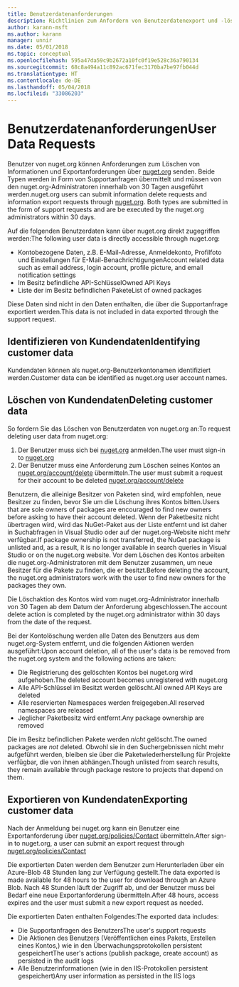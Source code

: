 ```yaml
---
title: Benutzerdatenanforderungen
description: Richtlinien zum Anfordern von Benutzerdatenexport und -löschung
author: karann-msft
ms.author: karann
manager: unnir
ms.date: 05/01/2018
ms.topic: conceptual
ms.openlocfilehash: 595a47da59c9b2672a10fc0f19e528c36a790134
ms.sourcegitcommit: 68c8a494a11c892ac671fec3170ba7be97fb044d
ms.translationtype: HT
ms.contentlocale: de-DE
ms.lasthandoff: 05/04/2018
ms.locfileid: "33086203"
---
```

# <a name="user-data-requests"></a><span data-ttu-id="9e0e3-103">Benutzerdatenanforderungen</span><span class="sxs-lookup"><span data-stu-id="9e0e3-103">User Data Requests</span></span>

<span data-ttu-id="9e0e3-104">Benutzer von nuget.org können Anforderungen zum Löschen von Informationen und Exportanforderungen über [nuget.org](https://www.nuget.org) senden. Beide Typen werden in Form von Supportanfragen übermittelt und müssen von den nuget.org-Administratoren innerhalb von 30 Tagen ausgeführt werden.</span><span class="sxs-lookup"><span data-stu-id="9e0e3-104">nuget.org users can submit information delete requests and information export requests through [nuget.org](https://www.nuget.org). Both types are submitted in the form of support requests and are be executed by the nuget.org administrators within 30 days.</span></span>

<span data-ttu-id="9e0e3-105">Auf die folgenden Benutzerdaten kann über nuget.org direkt zugegriffen werden:</span><span class="sxs-lookup"><span data-stu-id="9e0e3-105">The following user data is directly accessible through nuget.org:</span></span>

* <span data-ttu-id="9e0e3-106">Kontobezogene Daten, z.B. E-Mail-Adresse, Anmeldekonto, Profilfoto und Einstellungen für E-Mail-Benachrichtigungen</span><span class="sxs-lookup"><span data-stu-id="9e0e3-106">Account related data such as email address, login account, profile picture, and email notification settings</span></span>
* <span data-ttu-id="9e0e3-107">Im Besitz befindliche API-Schlüssel</span><span class="sxs-lookup"><span data-stu-id="9e0e3-107">Owned API Keys</span></span>
* <span data-ttu-id="9e0e3-108">Liste der im Besitz befindlichen Pakete</span><span class="sxs-lookup"><span data-stu-id="9e0e3-108">List of owned packages</span></span>

<span data-ttu-id="9e0e3-109">Diese Daten sind nicht in den Daten enthalten, die über die Supportanfrage exportiert werden.</span><span class="sxs-lookup"><span data-stu-id="9e0e3-109">This data is not included in data exported through the support request.</span></span>

## <a name="identifying-customer-data"></a><span data-ttu-id="9e0e3-110">Identifizieren von Kundendaten</span><span class="sxs-lookup"><span data-stu-id="9e0e3-110">Identifying customer data</span></span>

<span data-ttu-id="9e0e3-111">Kundendaten können als nuget.org-Benutzerkontonamen identifiziert werden.</span><span class="sxs-lookup"><span data-stu-id="9e0e3-111">Customer data can be identified as nuget.org user account names.</span></span>

## <a name="deleting-customer-data"></a><span data-ttu-id="9e0e3-112">Löschen von Kundendaten</span><span class="sxs-lookup"><span data-stu-id="9e0e3-112">Deleting customer data</span></span>

<span data-ttu-id="9e0e3-113">So fordern Sie das Löschen von Benutzerdaten von nuget.org an:</span><span class="sxs-lookup"><span data-stu-id="9e0e3-113">To request deleting user data from nuget.org:</span></span>

1. <span data-ttu-id="9e0e3-114">Der Benutzer muss sich bei [nuget.org](https://www.nuget.org) anmelden.</span><span class="sxs-lookup"><span data-stu-id="9e0e3-114">The user must sign-in to [nuget.org](https://www.nuget.org)</span></span>
1. <span data-ttu-id="9e0e3-115">Der Benutzer muss eine Anforderung zum Löschen seines Kontos an [nuget.org/account/delete](https://www.nuget.org/account/delete) übermitteln.</span><span class="sxs-lookup"><span data-stu-id="9e0e3-115">The user must submit a request for their account to be deleted [nuget.org/account/delete](https://www.nuget.org/account/delete)</span></span>

<span data-ttu-id="9e0e3-116">Benutzern, die alleinige Besitzer von Paketen sind, wird empfohlen, neue Besitzer zu finden, bevor Sie um die Löschung ihres Kontos bitten.</span><span class="sxs-lookup"><span data-stu-id="9e0e3-116">Users that are sole owners of packages are encouraged to find new owners before asking to have their account deleted.</span></span> <span data-ttu-id="9e0e3-117">Wenn der Paketbesitz nicht übertragen wird, wird das NuGet-Paket aus der Liste entfernt und ist daher in Suchabfragen in Visual Studio oder auf der nuget.org-Website nicht mehr verfügbar.</span><span class="sxs-lookup"><span data-stu-id="9e0e3-117">If package ownership is not transferred, the NuGet package is unlisted and, as a result, it is no longer available in search queries in Visual Studio or on the nuget.org website.</span></span> <span data-ttu-id="9e0e3-118">Vor dem Löschen des Kontos arbeiten die nuget.org-Administratoren mit dem Benutzer zusammen, um neue Besitzer für die Pakete zu finden, die er besitzt.</span><span class="sxs-lookup"><span data-stu-id="9e0e3-118">Before deleting the account, the nuget.org administrators work with the user to find new owners for the packages they own.</span></span>

<span data-ttu-id="9e0e3-119">Die Löschaktion des Kontos wird vom nuget.org-Administrator innerhalb von 30 Tagen ab dem Datum der Anforderung abgeschlossen.</span><span class="sxs-lookup"><span data-stu-id="9e0e3-119">The account delete action is completed by the nuget.org administrator within 30 days from the date of the request.</span></span>

<span data-ttu-id="9e0e3-120">Bei der Kontolöschung werden alle Daten des Benutzers aus dem nuget.org-System entfernt, und die folgenden Aktionen werden ausgeführt:</span><span class="sxs-lookup"><span data-stu-id="9e0e3-120">Upon account deletion, all of the user's data is be removed from the nuget.org system and the following actions are taken:</span></span>

* <span data-ttu-id="9e0e3-121">Die Registrierung des gelöschten Kontos bei nuget.org wird aufgehoben.</span><span class="sxs-lookup"><span data-stu-id="9e0e3-121">The deleted account becomes unregistered with nuget.org</span></span>
* <span data-ttu-id="9e0e3-122">Alle API-Schlüssel im Besitzt werden gelöscht.</span><span class="sxs-lookup"><span data-stu-id="9e0e3-122">All owned API Keys are deleted</span></span>
* <span data-ttu-id="9e0e3-123">Alle reservierten Namespaces werden freigegeben.</span><span class="sxs-lookup"><span data-stu-id="9e0e3-123">All reserved namespaces are released</span></span>
* <span data-ttu-id="9e0e3-124">Jeglicher Paketbesitz wird entfernt.</span><span class="sxs-lookup"><span data-stu-id="9e0e3-124">Any package ownership are removed</span></span>

<span data-ttu-id="9e0e3-125">Die im Besitz befindlichen Pakete werden *nicht* gelöscht.</span><span class="sxs-lookup"><span data-stu-id="9e0e3-125">The owned packages are *not* deleted.</span></span> <span data-ttu-id="9e0e3-126">Obwohl sie in den Suchergebnissen nicht mehr aufgeführt werden, bleiben sie über die Paketwiederherstellung für Projekte verfügbar, die von ihnen abhängen.</span><span class="sxs-lookup"><span data-stu-id="9e0e3-126">Though unlisted from search results, they remain available through package restore to projects that depend on them.</span></span>

## <a name="exporting-customer-data"></a><span data-ttu-id="9e0e3-127">Exportieren von Kundendaten</span><span class="sxs-lookup"><span data-stu-id="9e0e3-127">Exporting customer data</span></span>

<span data-ttu-id="9e0e3-128">Nach der Anmeldung bei nuget.org kann ein Benutzer eine Exportanforderung über [nuget.org/policies/Contact](https://www.nuget.org/policies/Contact) übermitteln.</span><span class="sxs-lookup"><span data-stu-id="9e0e3-128">After sign-in to nuget.org, a user can submit an export request through [nuget.org/policies/Contact](https://www.nuget.org/policies/Contact)</span></span>

<span data-ttu-id="9e0e3-129">Die exportierten Daten werden dem Benutzer zum Herunterladen über ein Azure-Blob 48 Stunden lang zur Verfügung gestellt.</span><span class="sxs-lookup"><span data-stu-id="9e0e3-129">The data exported is made available for 48 hours to the user for download through an Azure Blob.</span></span> <span data-ttu-id="9e0e3-130">Nach 48 Stunden läuft der Zugriff ab, und der Benutzer muss bei Bedarf eine neue Exportanforderung übermitteln.</span><span class="sxs-lookup"><span data-stu-id="9e0e3-130">After 48 hours, access expires and the user must submit a new export request as needed.</span></span>

<span data-ttu-id="9e0e3-131">Die exportierten Daten enthalten Folgendes:</span><span class="sxs-lookup"><span data-stu-id="9e0e3-131">The exported data includes:</span></span>

* <span data-ttu-id="9e0e3-132">Die Supportanfragen des Benutzers</span><span class="sxs-lookup"><span data-stu-id="9e0e3-132">The user's support requests</span></span>
* <span data-ttu-id="9e0e3-133">Die Aktionen des Benutzers (Veröffentlichen eines Pakets, Erstellen eines Kontos,) wie in den Überwachungsprotokollen persistent gespeichert</span><span class="sxs-lookup"><span data-stu-id="9e0e3-133">The user's actions (publish package, create account) as persisted in the audit logs</span></span>
* <span data-ttu-id="9e0e3-134">Alle Benutzerinformationen (wie in den IIS-Protokollen persistent gespeichert)</span><span class="sxs-lookup"><span data-stu-id="9e0e3-134">Any user information as persisted in the IIS logs</span></span>
